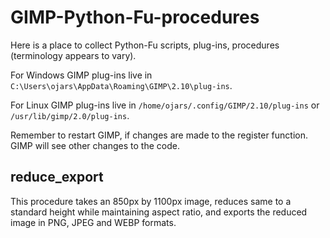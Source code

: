 # GIMP-Python-Fu-procedures
Here is a place to collect Python-Fu scripts, plug-ins, procedures (terminology appears to vary).

For Windows GIMP plug-ins live in ```C:\Users\ojars\AppData\Roaming\GIMP\2.10\plug-ins```.

For Linux GIMP plug-ins live in ```/home/ojars/.config/GIMP/2.10/plug-ins``` or ```/usr/lib/gimp/2.0/plug-ins```.

Remember to restart GIMP, if changes are made to the register function. GIMP will see other changes to the code.

## reduce_export
This procedure takes an 850px by 1100px image, reduces same to a standard height while maintaining aspect ratio, and exports the reduced image in PNG, JPEG and WEBP formats.
